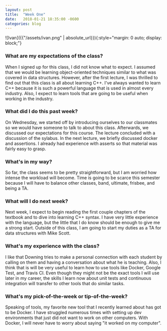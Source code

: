 ```yaml
---
layout: post
title:  "Week One"
date:   2018-01-21 18:35:00 -0600
categories: blog
---
```

![Ivan]({{"/assets/ivan.png" | absolute_url}}){:style="margin: 0 auto; display: block;"}


<h3>What are my expectations of the class?</h3>
When I signed up for this class, I did not know what to expect. I assumed that we would be learning object-oriented techniques similar to what was covered in data structures. However, after the first lecture, I was thrilled to find out that this class is all about learning C++. I've always wanted to learn C++ because it is such a powerful language that is used in almost every industry. Also, I expect to learn tools that are going to be useful when working in the industry.

<h3>What did I do this past week?</h3>
On Wednesday, we started off by introducing ourselves to our classmates so we would have someone to talk to about this class. Afterwards, we discussed our expectations for this course. The lecture concluded with a discussion of the sylabus. In the next lecture, we briefly discussed docker and assertions. I already had experience with asserts so that material was fairly easy to grasp.

<h3>What's in my way?</h3>
So far, the class seems to be pretty straightforward, but I am worried how intense the workload will become. Time is going to be scarce this semester because I will have to balance other classes, band, ultimate, frisbee, and being a TA.

<h3>What will I do next week?</h3>
Next week, I expect to begin reading the first couple chapters of the textbook and to dive into learning C++ syntax. I have very little experience with the language, but the little that I do know should be enough to give me a strong start. Outside of this class, I am going to start my duties as a TA for data structures with Mike Scott.

<h3>What's my experience with the class?</h3>
I like that Downing tries to make a personal connection with each student by calling on them and having a conversation about what he is teaching. Also, I think that is will be very useful to learn how to use tools like Docker, Google Test, and Travis CI. Even though they might not be the exact tools I will use later in my career, the skills I learn now about unit tests and continuous integration will transfer to other tools that do similar tasks.

<h3>What's my pick-of-the-week or tip-of-the-week?</h3>
Speaking of tools, my favorite new tool that I recently learned about has got to be Docker. I have struggled numerous times with setting up dev environments that just did not want to work on other computers. With Docker, I will never have to worry about saying "it worked on my computer".
